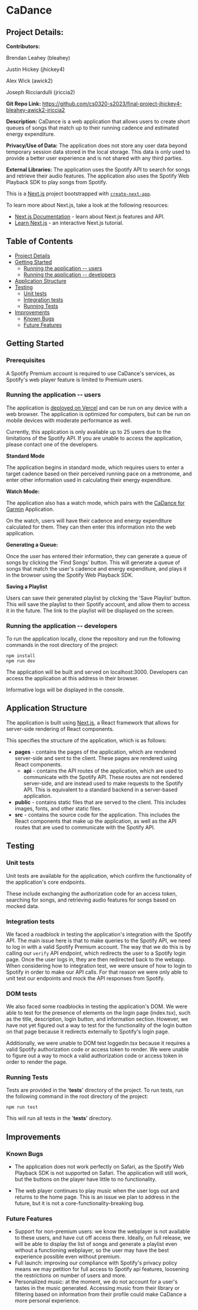 # CaDance

## Project Details:

**Contributors:**

Brendan Leahey (bleahey)

Justin Hickey (jhickey4)

Alex Wick (awick2)

Joseph Ricciardulli (jriccia2)

**Git Repo Link:**
https://github.com/cs0320-s2023/final-project-jhickey4-bleahey-awick2-jriccia2

**Description:**
CaDance is a web application that allows users to create short queues of songs
that match up to their running cadence and estimated energy expenditure.

**Privacy/Use of Data:**
The application does not store any user data beyond temporary session data
stored in the local storage. This data is only used to provide a better user
experience and is not shared with any third parties.

**External Libraries:**
The application uses the Spotify API to search for songs and retrieve their
audio features. The application also uses the Spotify Web Playback SDK to play
songs from Spotify.

This is a [Next.js](https://nextjs.org/) project bootstrapped with [`create-next-app`](https://github.com/vercel/next.js/tree/canary/packages/create-next-app).

To learn more about Next.js, take a look at the following resources:

- [Next.js Documentation](https://nextjs.org/docs) - learn about Next.js features and API.
- [Learn Next.js](https://nextjs.org/learn) - an interactive Next.js tutorial.

## Table of Contents

- [Project Details](#project-details)
- [Getting Started](#getting-started)
  - [Running the application -- users](#running-the-application----users)
  - [Running the application -- developers](#running-the-application----developers)
- [Application Structure](#application-structure)
- [Testing](#testing)
  - [Unit tests](#unit-tests)
  - [Integration tests](#integration-tests)
  - [Running Tests](#running-tests)
- [Improvements](#improvements)
  - [Known Bugs](#known-bugs)
  - [Future Features](#future-features)

## Getting Started

### Prerequisites

A Spotify Premium account is required to use CaDance's services, as Spotify's web player feature is limited to Premium users.

### Running the application -- users

The application is [deployed on Vercel](https://cadance-deployment.vercel.app) and can be run on any device with a web browser.
The application is optimized for computers, but can be run on mobile devices with moderate performance as well.

Currently, this application is only available up to 25 users due to the
limitations of the Spotify API. If you are unable to access the application,
please contact one of the developers.

**Standard Mode**

The application begins in standard mode, which requires users to enter a target
cadence based on their perceived running pace on a metronome, and enter other
information used in calculating their energy expenditure.

**Watch Mode:**

The application also has a watch mode, which pairs with the
[CaDance for Garmin](https://github.com/cs0320-s2023/cadance-garmin-jhickey4-bleahey-awick2-jriccia2)
Application.

On the watch, users will have their cadence and energy expenditure calculated
for them. They can then enter this information into the web application.

**Generating a Queue:**

Once the user has entered their information, they can generate a queue of songs
by clicking the 'Find Songs' button. This will generate a queue of songs that
match the user's cadence and energy expenditure, and plays it in the browser
using the Spotify Web Playback SDK.

**Saving a Playlist**

Users can save their generated playlist by clicking the 'Save Playlist' button.
This will save the playlist to their Spotify account, and allow them to access
it in the future. The link to the playlist will be displayed on the screen.

### Running the application -- developers

To run the application locally, clone the repository and run the following
commands in the root directory of the project:

```
npm install
npm run dev
```

The application will be built and served on localhost:3000. Developers can
access the application at this address in their browser.

Informative logs will be displayed in the console.

## Application Structure

The application is built using [Next.js](https://nextjs.org/), a React framework
that allows for server-side rendering of React components.

This specifies the structure of the application, which is as follows:

- **pages** - contains the pages of the application, which are rendered server-side
  and sent to the client. These pages are rendered using React components.
  - **api** - contains the API routes of the application, which are used to
    communicate with the Spotify API. These routes are not rendered server-side,
    and are instead used to make requests to the Spotify API. This is equivalent
    to a standard backend in a server-based application.
- **public** - contains static files that are served to the client. This includes
  images, fonts, and other static files.
- **src** - contains the source code for the application. This includes the
  React components that make up the application, as well as the API routes
  that are used to communicate with the Spotify API.

## Testing

### Unit tests

Unit tests are available for the application, which confirm the functionality
of the application's core endpoints.

These include exchanging the authorization code for an access token, searching
for songs, and retrieving audio features for songs based on mocked data.

### Integration tests

We faced a roadblock in testing the application's integration with the Spotify API.
The main issue here is that to make queries to the Spotify API, we need to log in with
a valid Spotify Premium account. The way that we do this is by calling our `verify` API
endpoint, which redirects the user to a Spotify login page. Once the user logs in, they
are then redirected back to the webapp. When considering how to integration test, we
were unsure of how to login to Spotify in order to make our API calls. For that reason
we were only able to unit test our endpoints and mock the API responses from Spotify.

### DOM tests

We also faced some roadblocks in testing the application's DOM. We were able to test
for the presence of elements on the login page (index.tsx), such as the title, description,
login button, and information section. However, we have not yet figured out a way to test
for the functionality of the login button on that page because it redirects externally to
Spotify's login page.

Additionally, we were unable to DOM test loggedin.tsx because it requires a valid Spotify
authorization code or access token to render. We were unable to figure out a way to mock
a valid authorization code or access token in order to render the page.

### Running Tests

Tests are provided in the '**tests**' directory of the project. To run tests,
run the following command in the root directory of the project:

```
npm run test
```

This will run all tests in the '**tests**' directory.

## Improvements

### Known Bugs

- The application does not work perfectly on Safari, as the Spotify Web Playback
  SDK is not supported on Safari. The application will still work, but the buttons
  on the player have little to no functionality.

- The web player continues to play music when the user logs out and returns to
  the home page. This is an issue we plan to address in the future, but it is not a
  core-functionality-breaking bug.

### Future Features

- Support for non-premium users: we know the webplayer is not available to these users, and have cut off access there. Ideally, on full release, we will be able to display the list of songs and generate a playlist even without a functioning webplayer, so the user may have the best experience possible even without premium.
- Full launch: improving our compliance with Spotify's privacy policy means we may petition for full access to Spotify api features, loosening the restrictions on number of users and more.
- Personalized music: at the moment, we do not account for a user's tastes in the music generated. Accessing music from their library or filtering based on information from their profile could make CaDance a more personal experience.
